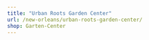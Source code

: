 ```yaml
---
title: "Urban Roots Garden Center"
url: /new-orleans/urban-roots-garden-center/
shop: Garten-Center
---
```

